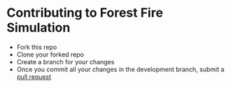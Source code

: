 # Contributing to Forest Fire Simulation 

* Fork this repo
* Clone your forked repo
* Create a branch for your changes
* Once you commit all your changes in the development branch, submit a [pull request](https://help.github.com/articles/about-pull-requests/)
